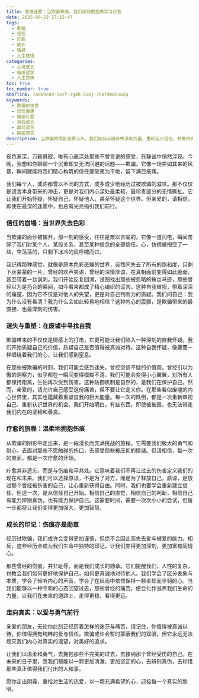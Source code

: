 ```yaml
---
title: 穿透迷雾：当欺骗来临，我们如何拥抱真实与疗愈
date: 2025-08-22 17:15:47
tags:
  - 欺骗
  - 信任
  - 疗愈
  - 成长
  - 情感
  - 人生感悟
categories:
  - 心灵成长
  - 情感哲学
  - 人生百味
toc: true
toc_number: true
abbrlink: 7a8b9c0d-1e2f-3g4h-5i6j-7k8l9m0n1o2p
keywords:
  - 欺骗的伤害
  - 信任重建
  - 情感疗愈
  - 自我成长
  - 面对谎言
  - 拥抱真实
description: 当欺骗的阴影笼罩心头，我们如何从破碎中汲取力量，重新定义信任，并最终拥抱一个更真实、更坚韧的自我？这篇文章将带你穿越迷雾，感受内心的起伏，寻找疗愈与成长的光亮。
---
```


夜色渐深，万籁俱寂，唯有心底深处那些不曾言说的感受，在静谧中悄然浮现。今晚，我想和你聊聊一个沉重却又无法回避的话题——欺骗。它像一场突如其来的风暴，瞬间就能将我们精心构筑的信任堡垒夷为平地，留下满目疮痍。

我们每个人，或许都曾以不同的方式，或多或少地经历过被欺骗的滋味。那不仅仅是谎言本身带来的冲击，更是对我们内心深处最柔软、最珍贵部分的无情撕扯。它让我们开始怀疑，怀疑自己，怀疑他人，甚至怀疑这个世界。但亲爱的，请相信，即使在最深的迷雾中，也总有光亮指引我们前行。

### 信任的崩塌：当世界失去色彩

当欺骗的面纱被揭开，那一刻的感受，往往是难以言喻的。它像一道闪电，瞬间击碎了我们对某个人、某段关系，甚至某种信念的全部信任。心，仿佛被掏空了一块，空荡荡的，只剩下冰冷的风呼啸而过。

我记得那种感觉，就像是原本色彩斑斓的世界，突然间失去了所有的饱和度，只剩下灰蒙蒙的一片。曾经的欢声笑语，曾经的深情厚谊，在真相面前变得如此脆弱，甚至带着一丝讽刺。我们开始反复回溯，试图找出那些被忽略的蛛丝马迹，那些曾经以为是巧合的瞬间，如今看来都成了精心编织的谎言。这种自我审视，带着深深的痛楚，因为它不仅是对他人的失望，更是对自己判断力的质疑。我们问自己：我为什么没有看清？我为什么会如此轻易地相信？这种内心的震颤，是欺骗带来的最直接、也最深刻的伤害。

### 迷失与重塑：在废墟中寻找自我

欺骗带来的不仅仅是情感上的打击，它更可能让我们陷入一种深刻的自我怀疑。我们开始质疑自己的价值，质疑自己是否值得被真诚对待。这种自我怀疑，像藤蔓一样缠绕着我们的心，让我们感到窒息。

在那些被欺骗的时刻，我们可能会感到迷失。曾经坚信不疑的价值观，曾经引以为傲的洞察力，似乎都在一瞬间变得模糊不清。我们可能会变得小心翼翼，对所有人都保持距离，生怕再次受到伤害。这种防御机制是自然的，是我们在保护自己。然而，亲爱的，请允许自己感受这份痛苦，但不要让它定义你。在那些看似废墟的内心世界里，其实也蕴藏着重塑自我的巨大能量。每一次的跌倒，都是一次重新审视自己、重新认识世界的机会。我们开始明白，有些东西，即使被摧毁，也无法带走我们内在的坚韧和善良。

### 疗愈的旅程：温柔地拥抱伤痕

从欺骗的阴影中走出来，是一段漫长而充满挑战的旅程。它需要我们极大的勇气和耐心，去面对那些不愿触碰的伤口，去感受那些被压抑的情绪。但请相信，每一次的直面，都是一次疗愈的开始。

疗愈并非遗忘，而是与伤痕和平共处。它意味着我们不再让过去的伤害定义我们的现在和未来。我们可以选择原谅，不是为了对方，而是为了释放自己。原谅，是放过那个曾经被伤害的自己，让心重新获得自由。同时，我们也要学会重新建立信任，但这一次，是从信任自己开始。相信自己的直觉，相信自己的判断，相信自己有能力辨别真伪，也有能力保护自己。这需要时间，需要一次次小小的尝试，但每一步都将让我们变得更加强大，更加智慧。

### 成长的印记：伤痕亦是勋章

经历过欺骗，我们或许会变得更加谨慎，但绝不会因此而失去爱与被爱的能力。相反，这些经历会成为我们生命中独特的印记，让我们变得更加深刻，更加富有同情心。

那些曾经的伤痕，并非耻辱，而是我们成长的勋章。它们提醒我们，人性的复杂，也教会我们如何更好地保护自己，如何更真诚地对待他人。我们学会了区分表象与本质，学会了倾听内心的声音，学会了在风雨中依然保持一颗柔软而坚韧的心。当我们能够以一种平和的心态回望过去，那些曾经的痛苦，便会化作滋养我们生命的力量，让我们在未来的道路上，走得更稳，看得更远。

### 走向真实：以爱与勇气前行

亲爱的朋友，无论你此刻正经历着怎样的迷茫与痛苦，请记住，你值得被真诚以待，你值得拥有纯粹的爱与信任。欺骗或许会暂时蒙蔽我们的双眼，但它永远无法熄灭我们内心对真实的渴望，对美好的追求。

让我们以温柔和勇气，去拥抱那些不完美的过去，去接纳那个曾经受伤的自己。在未来的日子里，愿我们都能以一颗更加清澈、更加坚定的心，去辨别真伪，去珍惜那些真正值得我们付出的人和事。

愿你走出阴霾，重拾对生活的热爱，以一颗充满希望的心，迎接每一个真实的黎明。